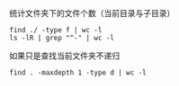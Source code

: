 统计文件夹下的文件个数（当前目录与子目录）  

```
find ./ -type f | wc -l
ls -lR | grep "^-" | wc -l
```  

如果只是查找当前文件夹不递归  

```
find . -maxdepth 1 -type d | wc -l
```  